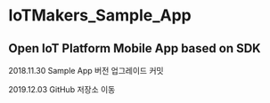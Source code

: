 # IoTMakers_Sample_App
## Open IoT Platform Mobile App based on SDK

2018.11.30
Sample App 버전 업그레이드 커밋

2019.12.03
GitHub 저장소 이동
